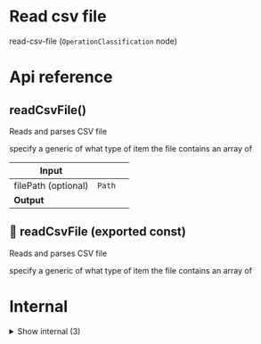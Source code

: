 # Read csv file

read-csv-file (`OperationClassification` node)



# Api reference

## readCsvFile()

Reads and parses CSV file

specify a generic of what type of item the file contains an array of


| Input      |    |    |
| ---------- | -- | -- |
| filePath (optional) | `Path` |  |
| **Output** |    |    |



## 📄 readCsvFile (exported const)

Reads and parses CSV file

specify a generic of what type of item the file contains an array of

# Internal

<details><summary>Show internal (3)</summary>
    
  # readCsvFileSync()

Reads and parses CSV file

specify a generic of what type of item the file contains an array of


| Input      |    |    |
| ---------- | -- | -- |
| filePath | `Path` |  |
| **Output** | {  }[]   |    |



## 📄 readCsvFileSync (exported const)

Reads and parses CSV file

specify a generic of what type of item the file contains an array of


## 📄 test (exported const)

  </details>

